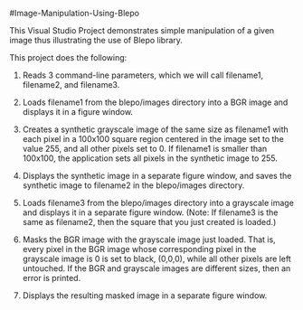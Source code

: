 #Image-Manipulation-Using-Blepo

This Visual Studio Project demonstrates simple manipulation of a given image thus illustrating the use of Blepo library.

This project does the following:
1.  Reads 3 command-line parameters, which we will call filename1, filename2, and filename3.  

2.  Loads filename1 from the blepo/images directory into a BGR image and displays it in a figure window.

3.  Creates a synthetic grayscale image of the same size as filename1 with each pixel in a 100x100 square region centered in the image set to the value 255, and all other pixels set to 0.  If filename1 is smaller than 100x100, the application sets all pixels in the synthetic image to 255.

4.  Displays the synthetic image in a separate figure window, and saves the synthetic image to filename2 in the blepo/images directory.

5.  Loads filename3 from the blepo/images directory into a grayscale image and displays it in a separate figure window.  (Note:  If filename3 is the same as filename2, then the square that you just created is loaded.)

6.  Masks the BGR image with the grayscale image just loaded.  That is, every pixel in the BGR image whose corresponding pixel in the grayscale image is 0 is set to black, (0,0,0), while all other pixels are left untouched.  If the BGR and grayscale images are different sizes, then an error is printed.

7.  Displays the resulting masked image in a separate figure window.


